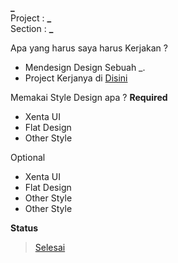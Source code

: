 **_**  
Project : **_**  
Section : **_**  
<!-- 
    ----------------------------------------------------------------------------------------------------------
    Project     /   Section
    ----------------------------------------------------------------------------------------------------------
    Artwork
                /   hero  icons  themes  wallpaper
    Design
                /   none
    Promotion
                /   kulgram  partner release  software
    www
                /   xentaos.org start.xentaos.org dev.xentaos.org wiki.xentaos.org forum.xentaos.org
    ----------------------------------------------------------------------------------------------------------
-->

Apa yang harus saya harus Kerjakan ?
+ Mendesign Design Sebuah _.
+ Project Kerjanya  di [Disini](../tree/master/project/_)

Memakai Style Design apa ?
**Required**
+ Xenta UI
+ Flat Design
+ Other Style

Optional  
+ Xenta UI
+ Flat Design
+ Other Style
+ Other Style

**Status**
> [Selesai](../tree/master/project/_)
<!-- Kerjakan -->
